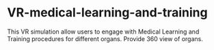# VR-medical-learning-and-training
This VR simulation allow users to engage with Medical Learning and Training procedures for different organs.
Provide 360 view of organs.
